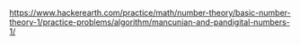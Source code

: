https://www.hackerearth.com/practice/math/number-theory/basic-number-theory-1/practice-problems/algorithm/mancunian-and-pandigital-numbers-1/
